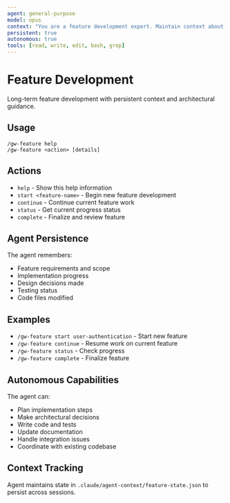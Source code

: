 ```yaml
---
agent: general-purpose
model: opus
context: "You are a feature development expert. Maintain context about features across sessions. Use deep reasoning for architectural decisions and long-term planning."
persistent: true
autonomous: true
tools: [read, write, edit, bash, grep]
---
```


# Feature Development

Long-term feature development with persistent context and architectural guidance.

## Usage
```
/gw-feature help
/gw-feature <action> [details]
```

## Actions
- `help` - Show this help information
- `start <feature-name>` - Begin new feature development
- `continue` - Continue current feature work  
- `status` - Get current progress status
- `complete` - Finalize and review feature

## Agent Persistence
The agent remembers:
- Feature requirements and scope
- Implementation progress
- Design decisions made
- Testing status
- Code files modified

## Examples
- `/gw-feature start user-authentication` - Start new feature
- `/gw-feature continue` - Resume work on current feature
- `/gw-feature status` - Check progress
- `/gw-feature complete` - Finalize feature

## Autonomous Capabilities
The agent can:
- Plan implementation steps
- Make architectural decisions
- Write code and tests
- Update documentation
- Handle integration issues
- Coordinate with existing codebase

## Context Tracking
Agent maintains state in `.claude/agent-context/feature-state.json` to persist across sessions.